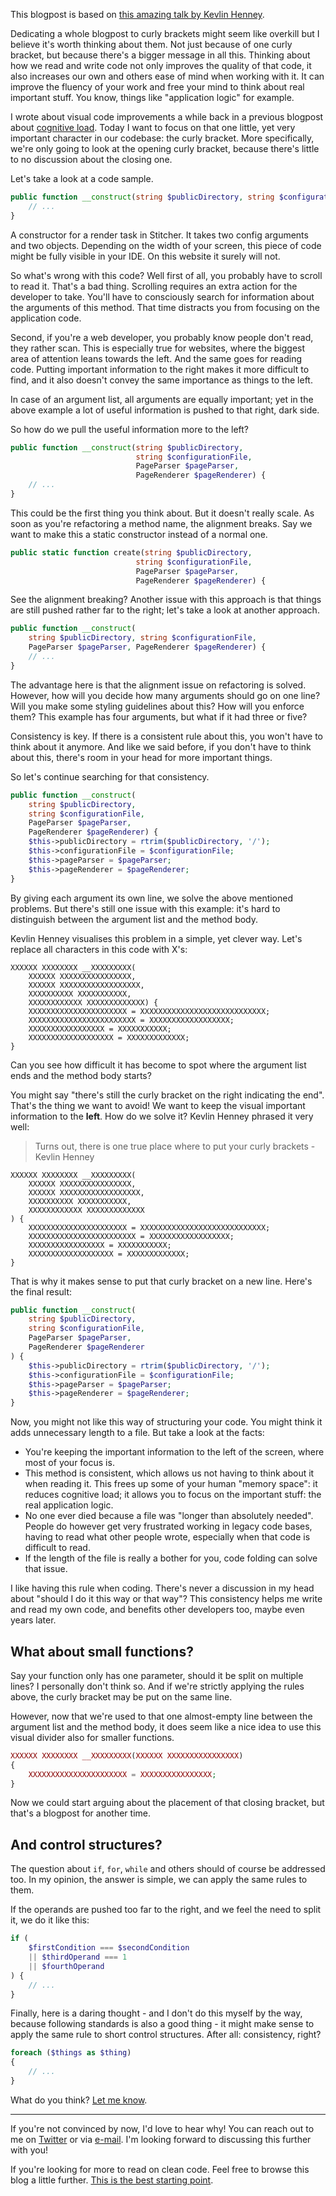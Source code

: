 This blogpost is based on [this amazing talk by Kevlin Henney](*https://www.youtube.com/watch?v=ZsHMHukIlJY).

Dedicating a whole blogpost to curly brackets might seem like overkill 
but I believe it's worth thinking about them.
Not just because of one curly bracket, but because there's a bigger message in all this. 
Thinking about how we read and write code not only improves the quality of that code,
it also increases our own and others ease of mind when working with it.
It can improve the fluency of your work and free your mind to think about real important stuff.
You know, things like "application logic" for example.

I wrote about visual code improvements a while back in a previous blogpost about [cognitive load](*/blog/a-programmers-cognitive-load).
Today I want to focus on that one little, yet very important character in our codebase: the curly bracket. 
More specifically, we're only going to look at the opening curly bracket, 
because there's little to no discussion about the closing one.

Let's take a look at a code sample.

```php
public function __construct(string $publicDirectory, string $configurationFile, PageParser $pageParser, PageRenderer $pageRenderer) {
    // ...
}
```

A constructor for a render task in Stitcher. It takes two config arguments and two objects.
Depending on the width of your screen, this piece of code might be fully visible in your IDE. 
On this website it surely will not. 

So what's wrong with this code?
Well first of all, you probably have to scroll to read it. That's a bad thing. 
Scrolling requires an extra action for the developer to take. 
You'll have to consciously search for information about the arguments of this method.
That time distracts you from focusing on the application code. 

Second, if you're a web developer, you probably know people don't read, they rather scan.
This is especially true for websites, where the biggest area of attention leans towards the left.
And the same goes for reading code.
Putting important information to the right makes it more difficult to find,
and it also doesn't convey the same importance as things to the left.

In case of an argument list, all arguments are equally important;
yet in the above example a lot of useful information is pushed to that right, dark side.

So how do we pull the useful information more to the left?

```php
public function __construct(string $publicDirectory, 
                            string $configurationFile, 
                            PageParser $pageParser, 
                            PageRenderer $pageRenderer) {
    // ...
}
```

This could be the first thing you think about. But it doesn't really scale.
As soon as you're refactoring a method name, the alignment breaks. 
Say we want to make this a static constructor instead of a normal one.

```php
public static function create(string $publicDirectory, 
                            string $configurationFile, 
                            PageParser $pageParser, 
                            PageRenderer $pageRenderer) {
```

See the alignment breaking? 
Another issue with this approach is that things are still pushed rather far to the right;
let's take a look at another approach.

```php
public function __construct(
    string $publicDirectory, string $configurationFile, 
    PageParser $pageParser, PageRenderer $pageRenderer) {
    // ...
}
```

The advantage here is that the alignment issue on refactoring is solved.
However, how will you decide how many arguments should go on one line? 
Will you make some styling guidelines about this? 
How will you enforce them?
This example has four arguments, but what if it had three or five?  

Consistency is key. If there is a consistent rule about this, you won't have to think about it anymore.
And like we said before, if you don't have to think about this, there's room in your head for more important things.

So let's continue searching for that consistency.

```php
public function __construct(
    string $publicDirectory, 
    string $configurationFile, 
    PageParser $pageParser, 
    PageRenderer $pageRenderer) {
    $this->publicDirectory = rtrim($publicDirectory, '/');
    $this->configurationFile = $configurationFile;
    $this->pageParser = $pageParser;
    $this->pageRenderer = $pageRenderer;
}
```

By giving each argument its own line, we solve the above mentioned problems. 
But there's still one issue with this example: 
it's hard to distinguish between the argument list and the method body.

Kevlin Henney visualises this problem in a simple, yet clever way. 
Let's replace all characters in this code with X's:

```text
XXXXXX XXXXXXXX __XXXXXXXXX(
    XXXXXX XXXXXXXXXXXXXXXX, 
    XXXXXX XXXXXXXXXXXXXXXXXX, 
    XXXXXXXXXX XXXXXXXXXXX, 
    XXXXXXXXXXXX XXXXXXXXXXXXX) {
    XXXXXXXXXXXXXXXXXXXXXX = XXXXXXXXXXXXXXXXXXXXXXXXXXXX;
    XXXXXXXXXXXXXXXXXXXXXXXX = XXXXXXXXXXXXXXXXXX;
    XXXXXXXXXXXXXXXXX = XXXXXXXXXXX;
    XXXXXXXXXXXXXXXXXXX = XXXXXXXXXXXXX;
}
```

Can you see how difficult it has become to spot where the argument list ends 
and the method body starts?

You might say "there's still the curly bracket on the right indicating the end".
That's the thing we want to avoid! We want to keep the visual important information to the **left**.
How do we solve it? Kevlin Henney phrased it very well:

> Turns out, there is one true place where to put your curly brackets - Kevlin Henney

```text
XXXXXX XXXXXXXX __XXXXXXXXX(
    XXXXXX XXXXXXXXXXXXXXXX, 
    XXXXXX XXXXXXXXXXXXXXXXXX, 
    XXXXXXXXXX XXXXXXXXXXX, 
    XXXXXXXXXXXX XXXXXXXXXXXXX
) {
    XXXXXXXXXXXXXXXXXXXXXX = XXXXXXXXXXXXXXXXXXXXXXXXXXXX;
    XXXXXXXXXXXXXXXXXXXXXXXX = XXXXXXXXXXXXXXXXXX;
    XXXXXXXXXXXXXXXXX = XXXXXXXXXXX;
    XXXXXXXXXXXXXXXXXXX = XXXXXXXXXXXXX;
}
```

That is why it makes sense to put that curly bracket on a new line. 
Here's the final result:

```php
public function __construct(
    string $publicDirectory, 
    string $configurationFile, 
    PageParser $pageParser, 
    PageRenderer $pageRenderer
) {
    $this->publicDirectory = rtrim($publicDirectory, '/');
    $this->configurationFile = $configurationFile;
    $this->pageParser = $pageParser;
    $this->pageRenderer = $pageRenderer;
}
```

Now, you might not like this way of structuring your code. 
You might think it adds unnecessary length to a file.
But take a look at the facts:

- You're keeping the important information to the left of the screen, where most of your focus is.
- This method is consistent, which allows us not having to think about it when reading it.
This frees up some of your human "memory space": it reduces cognitive load;
it allows you to focus on the important stuff: the real application logic.
- No one ever died because a file was "longer than absolutely needed". 
People do however get very frustrated working in legacy code bases, 
having to read what other people wrote, especially when that code is difficult to read.
- If the length of the file is really a bother for you, code folding can solve that issue.

I like having this rule when coding. 
There's never a discussion in my head about "should I do it this way or that way"?
This consistency helps me write and read my own code, and benefits other developers too, maybe even years later.

## What about small functions?

Say your function only has one parameter, should it be split on multiple lines?
I personally don't think so. And if we're strictly applying the rules above, 
the curly bracket may be put on the same line.

However, now that we're used to that one almost-empty line between the argument list and the method body,
it does seem like a nice idea to use this visual divider also for smaller functions.

```php
XXXXXX XXXXXXXX __XXXXXXXXX(XXXXXX XXXXXXXXXXXXXXXX) 
{
    XXXXXXXXXXXXXXXXXXXXXX = XXXXXXXXXXXXXXXX;
}
``` 

Now we could start arguing about the placement of that closing bracket, 
but that's a blogpost for another time. 

## And control structures?

The question about `if`, `for`, `while` and others should of course be addressed too.
In my opinion, the answer is simple, we can apply the same rules to them.

If the operands are pushed too far to the right, and we feel the need to split it, we do it like this:

```php
if (
    $firstCondition === $secondCondition
    || $thirdOperand === 1
    || $fourthOperand
) {
    // ...
}
```

Finally, here is a daring thought - and I don't do this myself by the way, 
because following standards is also a good thing -
it might make sense to apply the same rule to short control structures.
After all: consistency, right?

```php
foreach ($things as $thing)
{
    // ...
}
```

What do you think? [Let me know](*https://twitter.com/brendt_gd).

---

If you're not convinced by now, I'd love to hear why!
You can reach out to me on [Twitter](*https://twitter.com/brendt_gd) or via [e-mail](mailto:brendt@stitcher.io).
I'm looking forward to discussing this further with you!

If you're looking for more to read on clean code. 
Feel free to browse this blog a little further. 
[This is the best starting point](*/blog/a-programmers-cognitive-load).   
